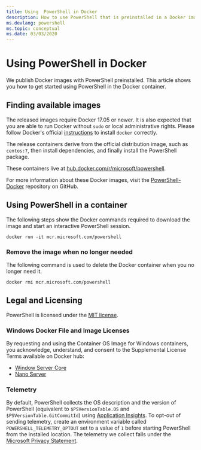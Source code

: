 ```yaml
---
title: Using  PowerShell in Docker
description: How to use PowerShell that is preinstalled in a Docker image.
ms.devlang: powershell
ms.topic: conceptual
ms.date: 03/03/2020
---
```


# Using PowerShell in Docker

We publish Docker images with PowerShell preinstalled. This article shows you how to get
started using PowerShell in the Docker container.

## Finding available images

The released images require Docker 17.05 or newer. It is also expected that you are able to run
Docker without `sudo` or local administrative rights. Please follow Docker's official
[instructions][install] to install `docker` correctly.

The release containers derive from the official distribution image, such as `centos:7`, then install
dependencies, and finally install the PowerShell package.

These containers live at [hub.docker.com/r/microsoft/powershell][docker-release].

For more information about these Docker images, visit the [PowerShell-Docker][PowerShell-Docker]
repository on GitHub.

## Using PowerShell in a container

The following steps show the Docker commands required to download the image and start an interactive
PowerShell session.

```console
docker run -it mcr.microsoft.com/powershell
```

### Remove the image when no longer needed

The following command is used to delete the Docker container when you no longer need it.

```console
docker rmi mcr.microsoft.com/powershell
```

## Legal and Licensing

PowerShell is licensed under the [MIT license][].

### Windows Docker File and Image Licenses

By requesting and using the Container OS Image for Windows containers, you acknowledge,
understand, and consent to the Supplemental License Terms available on Docker hub:

- [Window Server Core](https://hub.docker.com/r/microsoft/windowsservercore/)
- [Nano Server](https://hub.docker.com/r/microsoft/nanoserver/)

### Telemetry

By default, PowerShell collects the OS description and the version of PowerShell (equivalent to
`$PSVersionTable.OS` and `$PSVersionTable.GitCommitId`) using [Application Insights][appinsights].
To opt-out of sending telemetry, create an environment variable called `POWERSHELL_TELEMETRY_OPTOUT`
set to a value of `1` before starting PowerShell from the installed location. The telemetry we
collect falls under the [Microsoft Privacy Statement](https://privacy.microsoft.com/privacystatement/).

<!-- link references -->
[install]: https://docs.docker.com/engine/installation/
[docker-release]: https://hub.docker.com/r/microsoft/powershell/
[appinsights]: https://azure.microsoft.com/services/application-insights/
[MIT license]: https://github.com/PowerShell/PowerShell/tree/master/LICENSE.txt
[PowerShell-Docker]: https://github.com/PowerShell/PowerShell-Docker
